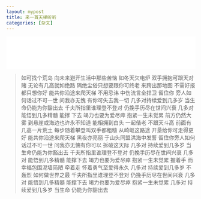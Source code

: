 ```yaml
---
layout: mypost
title: 来一首天梯听听
categories: [杂文]
---
```


<iframe
  src="//music.163.com/outchain/player?type=2&id=1389781553&auto=1&height=66"
  frameborder="0"
  width="100%"
  height="86px"
></iframe>

> 如可找个荒岛
向未来避开生活中那些苦恼
如冬天欠电炉
双手拥抱可跟天对赌
无论有几高就如绝路
隔绝尘俗只想要跟你可终老
来跨出那地图
不需好报都只想你好
能共你沿途来爬天梯
不用忌讳
中伤流言全捍卫
留住你
旁人如何话过不可一世
问我亦无愧
有你可失去我一切
几多对持续爱到几多岁
当生命仍能为你豁出去
千夫所指里谁理登不登对
仍挽手历尽在世间兴衰
几多对能悟到几多精髓
能撑 下去
竭力也要为爱尽瘁
抱紧一生未觉累
前方仍然大雾
到悬崖或海边也许永不知道
能相拥到白头 一起偕老
不跟天斗高
前面有几高一片荒土
每步随着攀登叫双手都粗糙
从崎岖这路途
开垦给你可走得更好
能共你沿途来爬天梯
黑夜亦亮丽
于山头同盟洪海中发誓
留住你旁人如何
话过不可一世
问我亦无愧有你可以
拆破这天际
几多对
持续爱到几多岁
当生命仍能为你豁出去
千夫所指里谁理登不登对
仍挽手历尽在世间兴衰
几多对
能悟到几多精髓
能撑下去
竭力也要为爱尽瘁
抱紧一生未觉累
握着手
而幸福包围泥墙简陋
牵着走
怀着勇气至爱得永久
几多对
持续爱到几多岁
不轰烈 如何做世界之最
千夫所指里谁理登不登对
仍挽手历尽在世间兴衰
几多对
能悟到几多精髓
能撑下去
竭力也要为爱尽瘁
抱紧一生未觉累
几多对
持续爱到几多岁
当生命
仍能为你豁出去
